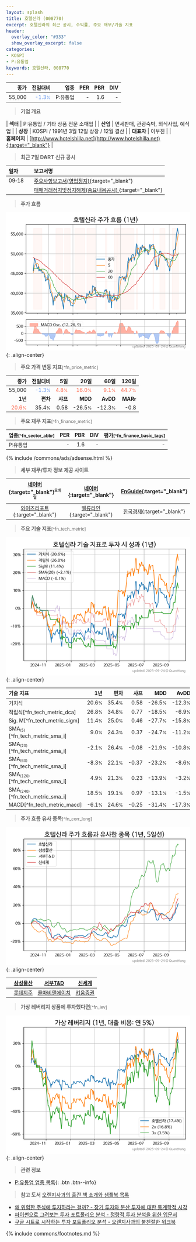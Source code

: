 ```yaml
---
layout: splash
title: 호텔신라 (008770)
excerpt: 호텔신라의 최근 공시, 수익률, 주요 재무/기술 지표
header:
  overlay_color: "#333"
  show_overlay_excerpt: false
categories:
- KOSPI
- P:유통업
keywords: 호텔신라, 008770
---
```


| **종가** | **전일대비** | **업종** | **PER** | **PBR** | **DIV** |
| -------: | -----------: | -------: | ------: | ------: | ------: |
| 55,000 | <span style="color: cornflowerblue">-1.3<small>%</small></span> | P:유통업 | - | 1.6 | - |

<!-- more -->


> **기업 개요**<a id="company"></a>

| <span style="white-space:nowrap;">**섹터**</span> | P:유통업 / 기타 상품 전문 소매업 |
| <span style="white-space:nowrap;">**산업**</span> | 면세판매, 관광숙박, 외식사업, 예식업 |
| <span style="white-space:nowrap;">**상장**</span> | KOSPI / 1991년 3월 12일 상장 / 12월 결산 |
| <span style="white-space:nowrap;">**대표자**</span> | 이부진 |
| <span style="white-space:nowrap;">**홈페이지**</span> | [http://www.hotelshilla.net](http://www.hotelshilla.net){:target="_blank"} |


> **최근 7일 DART 신규 공시**<a id="dart"></a>

| **일자** |      | **보고서명** |
| :------- | :--- | :----------- |
| 09&#x2011;18 | | [주요사항보고서(영업정지)](https://dart.fss.or.kr/dsaf001/main.do?rcpNo=20250918000345){:target="_blank"} |
|  | | [매매거래정지및정지해제(중요내용공시)              ](https://dart.fss.or.kr/dsaf001/main.do?rcpNo=20250918800404){:target="_blank"} |


> **주가 흐름**<a id="price"></a>

![008770](/stock/images/008770.png){: .align-center}


> **주요 가격 변동 지표**<small>[^fn_price_metric]</small>

| **종가** | **전일대비** | **5일** | **20일** | **60일** | **120일** |
| -------: | -----------: | ------: | -------: | -------: | --------: |
| 55,000 | <span style="color: cornflowerblue">-1.3<small>%</small></span> | <span style="color: tomato">4.8<small>%</small></span> | <span style="color: tomato">16.0<small>%</small></span> | <span style="color: tomato">9.1<small>%</small></span> | <span style="color: tomato">44.7<small>%</small></span> |
| **1년** | **편차** | **샤프** | **MDD** | **AvDD** | **MARr** |
| <span style="color: tomato">20.6<small>%</small></span> | 35.4<small>%</small> | 0.58 | -26.5<small>%</small> | -12.3<small>%</small> | -0.8 |


> **주요 재무 지표**<small>[^fn_finance_metric]</small>

| **업종**<small>[^fn_sector_abbr]</small> | **PER** | **PBR** | **DIV** | **평가**<small>[^fn_finance_basic_tags]</small> |
| :--------------------------------------- | ------: | ------: | ------: | ----------------------------------------------: |
| P:유통업 | - | 1.6 | - | - |



{% include /commons/ads/adsense.html %}

> **세부 재무/투자 정보 제공 사이트**

| [네이버](https://m.stock.naver.com/domestic/stock/008770/finance/summary){:target="_blank"}<sup><small>모바일</small></sup> | [네이버](https://finance.naver.com/item/coinfo.naver?code=008770){:target="_blank"} | [FnGuide](https://comp.fnguide.com/SVO2/ASP/SVD_Invest.asp?gicode=A008770&MenuYn=Y){:target="_blank"} |
| :---: | :---: | :---: |
| [와이즈리포트](https://comp.wisereport.co.kr/company/c1040001.aspx?cmp_cd=008770){:target="_blank"} | [밸류라인](https://www.valueline.co.kr/finance/summary/008770){:target="_blank"} | [한국경제](https://markets.hankyung.com/stock/008770/financial-summary){:target="_blank"} |


> **주요 기술 지표**<small>[^fn_tech_metric]</small>


![008770](/stock/images/008770_tech.png){: .align-center}

| **기술 지표** | **1년** | **편차** | **샤프** | **MDD** | **AvDD** |
| :------------ | ------: | -----------: | -------: | ------: | -------: |
| 거치식 | 20.6<small>%</small> | 35.4<small>%</small> | 0.58 | -26.5<small>%</small> | -12.3<small>%</small> |
| 적립식[^fn_tech_metric_dca] | 26.8<small>%</small> | 34.8<small>%</small> | 0.77 | -18.5<small>%</small> | -6.9<small>%</small> |
| Sig. M[^fn_tech_metric_sigm] | 11.4<small>%</small> | 25.0<small>%</small> | 0.46 | -27.7<small>%</small> | -15.8<small>%</small> |
| SMA<small><sub>(5)</sub></small>[^fn_tech_metric_sma_i] | 9.0<small>%</small> | 24.3<small>%</small> | 0.37 | -24.7<small>%</small> | -11.2<small>%</small> |
| SMA<small><sub>(20)</sub></small>[^fn_tech_metric_sma_i] | -2.1<small>%</small> | 26.4<small>%</small> | -0.08 | -21.9<small>%</small> | -10.8<small>%</small> |
| SMA<small><sub>(60)</sub></small>[^fn_tech_metric_sma_i] | -8.3<small>%</small> | 22.1<small>%</small> | -0.37 | -23.2<small>%</small> | -8.6<small>%</small> |
| SMA<small><sub>(120)</sub></small>[^fn_tech_metric_sma_i] | 4.9<small>%</small> | 21.3<small>%</small> | 0.23 | -13.9<small>%</small> | -3.2<small>%</small> |
| SMA<small><sub>(240)</sub></small>[^fn_tech_metric_sma_i] | 18.5<small>%</small> | 19.1<small>%</small> | 0.97 | -13.1<small>%</small> | -1.5<small>%</small> |
| MACD[^fn_tech_metric_macd] | -6.1<small>%</small> | 24.6<small>%</small> | -0.25 | -31.4<small>%</small> | -17.3<small>%</small> |


> **주가 흐름 유사 종목**<a id="corr"></a><small>[^fn_corr_long]</small>

![008770](/stock/images/008770_corr.png){: .align-center}

|       | [삼성물산](/028260/) | [서부T&D](/006730/) | [신세계](/004170/) |
| :---: | :------------------------------------: | :------------------------------------: | :------------------------------------: |
|       | [롯데지주](/004990/) | [콜마비앤에이치](/200130/) | [키움증권](/039490/) |


> **가상 레버리지 상품에 투자했다면**<a id="2x"></a><small>[^fn_lev]</small>

![008770](/stock/images/008770_2x.png){: .align-center}


> **관련 정보**

- [P:유통업 업종 목록](/stats/sector/kospi_업종_유통업_종목/){: .btn .btn--info}

> **참고 도서** [오렌지사과의 출간 책 소개와 샘플북 목록](https://kongdori.tistory.com/691)

- [왜 위험한 주식에 투자하라는 걸까? - 장기 투자와 분산 투자에 대한 통계학적 시각](https://kongdori.tistory.com/421)
- [파이썬으로 그려보는 투자 포트폴리오 분석  - 정량적 투자 분석을 위한 입문서](https://kongdori.tistory.com/643)
- [구글 시트로 시작하는 투자 포트폴리오 분석 - 오렌지사과의 불친절한 워크북](https://kongdori.tistory.com/449)


{% include commons/footnotes.md %}